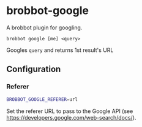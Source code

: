# brobbot-google

A brobbot plugin for googling.

```
brobbot google [me] <query>
```

Googles `query` and returns 1st result's URL

## Configuration

### Referer

```bash
BROBBOT_GOOGLE_REFERER=url
```

Set the referer URL to pass to the Google API (see https://developers.google.com/web-search/docs/).
